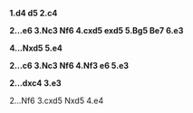 **1.d4 d5 2.c4**

**2...e6 3.Nc3 Nf6 4.cxd5 exd5 5.Bg5 Be7 6.e3**

**4...Nxd5 5.e4**

**2...c6 3.Nc3 Nf6 4.Nf3 e6 5.e3**

**2...dxc4 3.e3**

2...Nf6 3.cxd5 Nxd5 4.e4